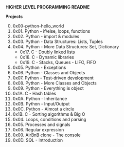 **HIGHER LEVEL PROGRAMMING README**

**Projects**

0. 0x00-python-hello_world
1. 0x01. Python - if/else, loops, functions 
2. 0x02. Python - import & modules
3. 0x03. Python - Data Structures: Lists, Tuples
4. 0x04. Python - More Data Structures: Set, Dictionary
	* 0x17. C - Doubly linked lists
	* 0x18. C - Dynamic libraries
	* 0x19. C - Stacks, Queues - LIFO, FIFO
5. 0x05. Python - Exceptions
6. 0x06. Python - Classes and Objects
7. 0x07. Python - Test-driven development
8. 0x08. Python - More Classes and Objects
9. 0x09. Python - Everything is object
10. 0x1A. C - Hash tables
11. 0x0A. Python - Inheritance
12. 0x0B. Python - Input/Output
13. 0x0C. Python - Almost a circle
14. 0x1B. C - Sorting algorithms & Big O
15. 0x04. Loops, conditions and parsing
16. 0x05. Processes and signals
17. 0x06. Regular expression
18. 0x00. AirBnB clone - The console
19. 0x0D. SQL - Introduction
